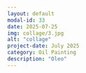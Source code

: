 ```yaml
---
layout: default
modal-id: 33
date: 2025-07-25
img: collage/3.jpg
alt: "collage"
project-date: July 2025
category: Oil Painting
description: "Oleo"
---
```

